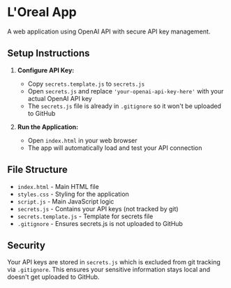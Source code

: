 # L'Oreal App

A web application using OpenAI API with secure API key management.

## Setup Instructions

1. **Configure API Key:**
   - Copy `secrets.template.js` to `secrets.js`
   - Open `secrets.js` and replace `'your-openai-api-key-here'` with your actual OpenAI API key
   - The `secrets.js` file is already in `.gitignore` so it won't be uploaded to GitHub

2. **Run the Application:**
   - Open `index.html` in your web browser
   - The app will automatically load and test your API connection

## File Structure

- `index.html` - Main HTML file
- `styles.css` - Styling for the application
- `script.js` - Main JavaScript logic
- `secrets.js` - Contains your API keys (not tracked by git)
- `secrets.template.js` - Template for secrets file
- `.gitignore` - Ensures secrets.js is not uploaded to GitHub

## Security

Your API keys are stored in `secrets.js` which is excluded from git tracking via `.gitignore`. This ensures your sensitive information stays local and doesn't get uploaded to GitHub.
